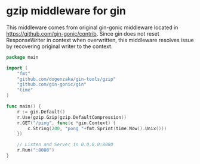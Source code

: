gzip middleware for gin
====

This middleware comes from original gin-gonic middleware located in https://github.com/gin-gonic/contrib.
Since gin does not reset ResponseWriter in context when overwritten, this middleware resolves issue
by recovering original writer to the context.

```go
package main

import (
	"fmt"
	"github.com/dogenzaka/gin-tools/gzip"
	"github.com/gin-gonic/gin"
	"time"
)

func main() {
	r := gin.Default()
	r.Use(gzip.Gzip(gzip.DefaultCompression))
	r.GET("/ping", func(c *gin.Context) {
		c.String(200, "pong "+fmt.Sprint(time.Now().Unix()))
	})

	// Listen and Server in 0.0.0.0:8080
	r.Run(":8080")
}
```
